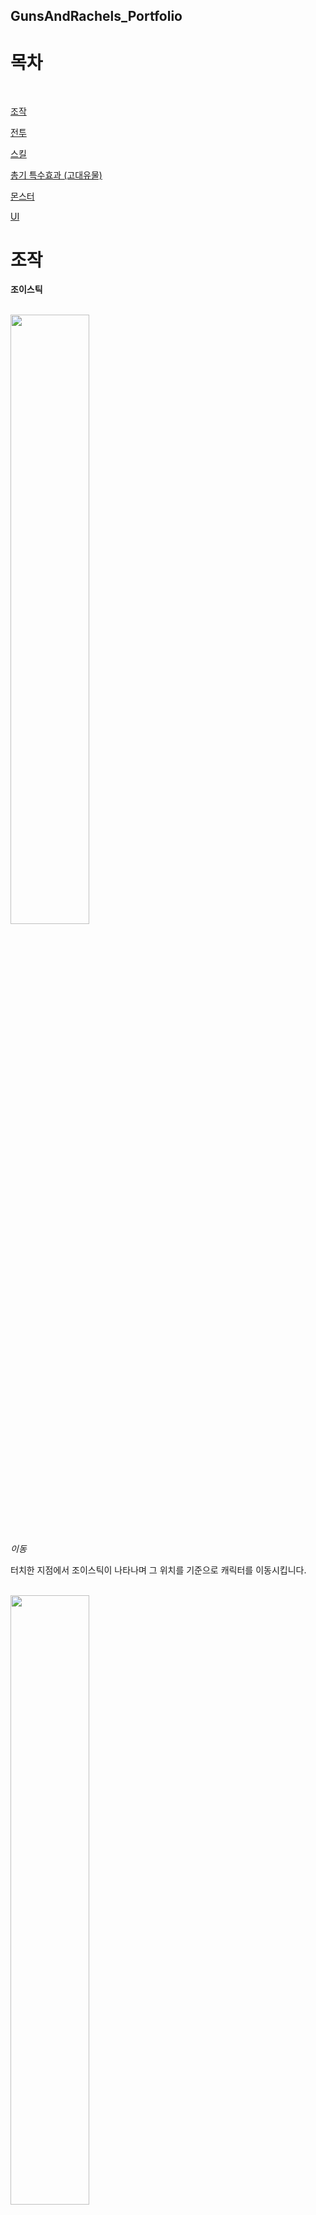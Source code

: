 ## GunsAndRachels_Portfolio
# 목차
  <br/>
  
[조작](#조작)

[전투](#전투)

[스킬](#스킬)

[총기 특수효과 (고대유물)](#총기-특수효과-고대유물)

[몬스터](#몬스터)

[UI](#UI)

# 조작

**조이스틱**

  <br/>
<img src = "https://github.com/HSH12345/GunsAndRachels_Portfolio/assets/124248037/2aa0be08-fa9a-4e14-9ab4-4f59fef79f1f" width="50%" height="50%">

*이동*

터치한 지점에서 조이스틱이 나타나며 그 위치를 기준으로 캐릭터를 이동시킵니다.

  <br/>
<img src = "https://github.com/HSH12345/GunsAndRachels_Portfolio/assets/124248037/2dfe97f6-ae6b-4b7e-980a-91619f164a10" width="50%" height="50%">

*공격*

조이스틱의 중앙을 기반으로 터치된 위치를 계산하여 캐릭터와 총을 회전시키고 조이스틱이 터치되는 동안 해당 방향으로 탄환을 발사합니다.

  <br/>
<img src = "https://github.com/HSH12345/GunsAndRachels_Portfolio/assets/124248037/244ee2ba-b795-4f7e-9317-deab23fa2857" width="50%" height="50%">

*스킬*

각각 스킬 버튼은 타입을 가지며 해당 타입에 맞도록 작동합니다. 스킬 상단 빗금표시에서 터치를 해제하면 스킬을 취소합니다.


<br/><br/>
# 전투

<br/>
<img src = "https://github.com/HSH12345/GunsAndRachels_Portfolio/assets/124248037/ed3496ae-1349-41b8-a1b1-c0ce706f97f9)" width="50%" height="50%">

*피격*

플레이어가 몬스터와 충돌 시 좌상단 HP(하트)가 소모되며 HP가 0이되면 플레이어가 죽게됩니다. (하단에 배너광고가 생성됩니다.)

<br/>
<img src = "https://github.com/HSH12345/GunsAndRachels_Portfolio/assets/124248037/0912fd66-ae4d-4c93-bf74-187c03a5e22b" width="50%" height="50%">

*총기 변경*

게임 내의 아이템을 획득하여 기본 총기를 변경할 수 있습니다. 이 때 총기에 따라 스킬, 탄환 모양, 공격속도, 공격력 공식 등이 다르게 적용됩니다.

<br/>
<img src = "https://github.com/HSH12345/GunsAndRachels_Portfolio/assets/124248037/550e88fc-88e0-4883-b5d6-e151752f58fc" width="50%" height="50%">
<img src = "https://github.com/HSH12345/GunsAndRachels_Portfolio/assets/124248037/8fc6736e-f1f1-4d43-b6e5-c5a7ae2fe799" width="50%" height="50%">
<img src = "https://github.com/HSH12345/GunsAndRachels_Portfolio/assets/124248037/5167eddd-e769-4b60-8ae8-408953442003" width="50%" height="50%">

*탄환*

총기 숙련도 레벨이 10, 20, 30일 때마다 탄환의 모양이 변경됩니다.

<br/>
<img src = "https://github.com/HSH12345/GunsAndRachels_Portfolio/assets/124248037/66c1658c-9d3a-429b-84b8-1e0216e2f3dc" width="50%" height="50%">
<img src = "https://github.com/HSH12345/GunsAndRachels_Portfolio/assets/124248037/adca9aab-e7e8-4ba7-aae1-365ac468073a" width="50%" height="50%">

*대시*

총기 숙련도 레벨이 오를 때마다 대시 회복시간을 빠르게 할 수 있습니다.

<br/>
<img src = "https://github.com/HSH12345/GunsAndRachels_Portfolio/assets/124248037/940a86d6-97e2-47d9-ac57-ea4d6d5c3c4a" width="50%" height="50%">
<img src = "https://github.com/HSH12345/GunsAndRachels_Portfolio/assets/124248037/9c23e0cc-77d5-4f71-819a-6de1334211f7" width="50%" height="50%">

*이동 속도*

총기 숙련도 레벨이 오를 때마다 이동 속도를 빠르게 할 수 있습니다.

<br/>
<img src = "https://github.com/HSH12345/GunsAndRachels_Portfolio/assets/124248037/086c42bb-aeae-4956-b27c-7cbc617297fc" width="50%" height="50%">
<img src = "https://github.com/HSH12345/GunsAndRachels_Portfolio/assets/124248037/7bb48b0d-4fe1-4835-9390-40fdf6b95798" width="50%" height="50%">

*넉백*

총기 숙련도 레벨이 오를 때마다 넉백을 강하게 할 수 있습니다.

<br/>
<img src = "https://github.com/HSH12345/GunsAndRachels_Portfolio/assets/124248037/40986d27-ddaa-478e-9462-bb8da643e529" width="50%" height="50%">
<img src = "https://github.com/HSH12345/GunsAndRachels_Portfolio/assets/124248037/53eb9a70-ec50-476c-ad25-b4ef331dc88a" width="50%" height="50%">

*관통*

총기 숙련도 레벨이 오를 때마다 일반 탄환 공격이 더 많은 적을 관통하도록 할 수 있습니다.

<br/>
<img src = "https://github.com/HSH12345/GunsAndRachels_Portfolio/assets/124248037/ea519b60-486b-4f35-be6b-9f426b1d254b" width="50%" height="50%">
<img src = "https://github.com/HSH12345/GunsAndRachels_Portfolio/assets/124248037/8fc6736e-f1f1-4d43-b6e5-c5a7ae2fe799" width="50%" height="50%">

*탄환 갯수*

총기 숙련도 레벨이 오를 때마다 더 많은 탄환을 발사하도록 할 수 있습니다.

<br/><br/>
# 스킬

<br/>
<img src = "https://github.com/HSH12345/GunsAndRachels_Portfolio/assets/124248037/212f7f45-aa89-4f77-b6bf-fe49e0b49670" width="50%" height="50%">

*돌격소총 스킬 1*

플레이어를 중심으로 직선형 Skill Indicator를 활성화하여 해당 방향으로 진행하는 탄환형 스킬입니다.

<br/>
<img src = "https://github.com/HSH12345/GunsAndRachels_Portfolio/assets/124248037/af5e9839-33c4-4a07-9daa-0951cf2ea649" width="50%" height="50%">

*돌격소총 스킬 2*

버튼을 터치하여 즉시 사용되며 일정 시간동안 공격력을 증가시키는 버프형 스킬입니다.

<br/>
<img src = "https://github.com/HSH12345/GunsAndRachels_Portfolio/assets/124248037/90ffbd81-7b3b-4c0e-ba65-a5a56929d855" width="50%" height="50%">

*돌격소총 스킬 3*

플레이어를 중심으로 근거리 Skill Indicator를 활성화하여 캐릭터가 바라보는 방향으로 스킬이 생성되어 적을 타격합니다. 총 3회 타격하며 중복 타격 하지 않기 위해 HashSet을 사용합니다.

<br/>
<img src = "https://github.com/HSH12345/GunsAndRachels_Portfolio/assets/124248037/deaa660b-d0e5-453b-a874-25b70d131ab3" width="50%" height="50%">

*저격소총 스킬 1*

플레이어를 중심으로 직선형 Skill Indicator를 활성화하여 해당 방향으로 진행하는 탄환형 스킬입니다.

<br/>
<img src = "https://github.com/HSH12345/GunsAndRachels_Portfolio/assets/124248037/3c3e8106-690d-4489-8b84-b98d3244267e" width="50%" height="50%">

*저격소총 스킬 2*

플레이어를 중심으로 직선형 Skill Indicator를 활성화하여 해당 방향으로 스킬이 생성되며 Physics2D를 사용하여 특정 범위에 들어온 적을 타격합니다.

<br/>
<img src = "https://github.com/HSH12345/GunsAndRachels_Portfolio/assets/124248037/cf7c102a-28d4-473b-a037-7cab42fcac22" width="50%" height="50%">

*저격소총 스킬 3*

플레이어를 중심으로 원형 Skill Indicator를 활성화하여 지정된 위치에 스킬을 생성하여 해당 범위의 적에게 피해를 입힙니다.

<br/>
<img src = "https://github.com/HSH12345/GunsAndRachels_Portfolio/assets/124248037/81c3ef41-4ca6-459e-829f-539f58cbd073" width="50%" height="50%">

*샷건 스킬 1*

플레이어를 중심으로 직선형 Skill Indicator를 활성화하여 해당 방향으로 진행하는 탄환형 스킬입니다.

<br/>
<img src = "https://github.com/HSH12345/GunsAndRachels_Portfolio/assets/124248037/c52aa465-b35f-4452-a726-097355c064ab" width="50%" height="50%">

*샷건 스킬 2*

버튼을 터치하여 즉시 사용되며 일정 시간동안 공격속도를 증가시키는 버프형 스킬입니다.

<br/>
<img src = "https://github.com/HSH12345/GunsAndRachels_Portfolio/assets/124248037/ef1c6b73-ab90-46df-87a9-421bdfddf70f" width="50%" height="50%">

*샷건 스킬 3*

버튼을 터치하여 플레이어를 중심으로 적에게 피해를 주는 스킬을 생성합니다. 몬스터의 bool타입 변수값을 활용하여 특정 시간동안 중복 데미지를 입지 안도록합니다.

<br/>
<img src = "https://github.com/HSH12345/GunsAndRachels_Portfolio/assets/124248037/29ddfaa1-a66a-41e7-9759-6291197fe204" width="50%" height="50%">

*기관단총 스킬 1*

플레이어를 중심으로 직선형 Skill Indicator를 활성화하여 해당 방향으로 진행하는 탄환형 스킬입니다.

<br/>
<img src = "https://github.com/HSH12345/GunsAndRachels_Portfolio/assets/124248037/1f544bf3-f15a-463f-9b2a-b8282923c219" width="50%" height="50%">

*기관단총 스킬 2*

버튼을 터치하여 즉시 사용되며 일정 시간동안 치명타확률을 증가시키는 버프형 스킬입니다.

<br/>
<img src = "https://github.com/HSH12345/GunsAndRachels_Portfolio/assets/124248037/944e13f5-8ad3-4682-8cfd-969ae843f1d6" width="50%" height="50%">

*기관단총 스킬 3*

플레이어를 중심으로 원형 Skill Indicator를 활성화하여 지정된 위치에 스킬을 생성하여 해당 범위의 적에게 피해를 입힙니다.



<br/><br/>
# 총기 특수효과 (고대유물)

<br/>
<img src = "https://github.com/HSH12345/GunsAndRachels_Portfolio/assets/124248037/da17b4ab-7e5b-473b-ab78-e48e68e9325f" width="50%" height="50%">

*레이저 사이트*

기본 공격의 탄환 방향으로 LineRenderer를 사용하여 레이저 효과를 만듭니다.

<br/>
<img src = "https://github.com/HSH12345/GunsAndRachels_Portfolio/assets/124248037/e17fb25a-50b0-4c56-90e7-cea2b24bd328" width="50%" height="50%">

*대시 공격*

플레이어가 대시하는 동안 적과 충돌하면 적에게 피해를 입힙니다.

<br/>
<img src = "https://github.com/HSH12345/GunsAndRachels_Portfolio/assets/124248037/70c9a5fc-4723-4903-9b6b-0051881cb6f5" width="50%" height="50%">

*방어 탄환*

플레이어의 기본 공격 탄환이 적 탄환과 충돌하여 파괴합니다.

<br/>
<img src = "https://github.com/HSH12345/GunsAndRachels_Portfolio/assets/124248037/3372d74c-ca56-4efe-8175-94f35cc8acc0" width="50%" height="50%">

*독 탄환*

플레이어의 기본 공격 탄환이 적에게 적중할 시 중독효과를 만들어 지속적인 피해를 입힙니다.

<br/>
<img src = "https://github.com/HSH12345/GunsAndRachels_Portfolio/assets/124248037/94d64894-da96-49b4-b19b-4d6bb871358d" width="50%" height="50%">

*유탄발사기*

플레이어가 기본 공격을 하는 동안 유탄을 추가로 발사하여 적에게 피해를 입힙니다.

<br/><br/>
# 몬스터

<br/>
<img src = "https://github.com/HSH12345/GunsAndRachels_Portfolio/assets/124248037/e3095872-e3b0-4582-a9be-e9380dcf1d8f" width="50%" height="50%">

*길찾기*

모든 몬스터들은 A* 알고리즘을 활용하여 장애물을 피해 길찾기를 하며 이동합니다. 

<br/>
<img src = "https://github.com/HSH12345/GunsAndRachels_Portfolio/assets/124248037/fffd50f6-ea7e-4c1d-b8c2-eec7c177a052" width="50%" height="50%">
<img src = "https://github.com/HSH12345/GunsAndRachels_Portfolio/assets/124248037/9546ab6d-4d5c-41e7-b3b4-d7398074cbe1" width="50%" height="50%">
<img src = "https://github.com/HSH12345/GunsAndRachels_Portfolio/assets/124248037/fe06eb99-f356-4991-8f3e-8a51f282a1dc" width="50%" height="50%">

*근접 몬스터*

근접 몬스터는 플레이어와의 거리를 계산하여 특정 거리 이하에서는 이동속도가 빨라지며 공격 애니메이션이 실행됩니다. 

<br/>
<img src = "https://github.com/HSH12345/GunsAndRachels_Portfolio/assets/124248037/db0dac15-f52f-4be5-a8a9-23643e91af0e" width="50%" height="50%">
<img src = "https://github.com/HSH12345/GunsAndRachels_Portfolio/assets/124248037/d9b67829-3d38-4fb3-a445-96da9508ff7e" width="50%" height="50%">

*대시 몬스터*

대시 몬스터는 플레이어와의 거리를 계산하여 특정 거리 이하에서는 대시공격을 합니다. 공격 시 slash 이펙트 범위에 trigger collider를 생성하여 공격합니다.

<br/>
<img src = "https://github.com/HSH12345/GunsAndRachels_Portfolio/assets/124248037/75b03fb5-35bd-4c69-8f65-37cb5fa18458" width="50%" height="50%">
<img src = "https://github.com/HSH12345/GunsAndRachels_Portfolio/assets/124248037/9596ca4e-2696-4e30-8afb-08a9770fd06d" width="50%" height="50%">

*레이지 몬스터*

레이지 몬스터는 랜덤한 시간마다 분노상태가 되어 이동속도가 빨라지고 넉백을 무시합니다.

<br/>
<img src = "https://github.com/HSH12345/GunsAndRachels_Portfolio/assets/124248037/3a57d38e-5bbf-478a-b63a-e94bf73dd681" width="50%" height="50%">
<img src = "https://github.com/HSH12345/GunsAndRachels_Portfolio/assets/124248037/62e374bb-25d5-4504-9105-cf0936f94e31" width="50%" height="50%">
<img src = "https://github.com/HSH12345/GunsAndRachels_Portfolio/assets/124248037/cc71c28a-6851-405d-b095-9be3d6c2d250" width="50%" height="50%">

*원거리 몬스터*

원거리 몬스터는 플레이어와의 거리를 계산하여 특정 거리 이하에서는 탄환을 발사합니다. 특정 몬스터는 2가지 패턴의 원거리 공격을 합니다.

<br/>
<img src = "https://github.com/HSH12345/GunsAndRachels_Portfolio/assets/124248037/30fbdced-d2fc-4028-9d33-6255d080dbed" width="50%" height="50%">
<img src = "https://github.com/HSH12345/GunsAndRachels_Portfolio/assets/124248037/a774a922-b941-4e30-86c0-907ec3a04d5f" width="50%" height="50%">
<img src = "https://github.com/HSH12345/GunsAndRachels_Portfolio/assets/124248037/8748ff1e-227e-441f-88ce-f61e97e0c9ac" width="50%" height="50%">

*멀티샷 몬스터*

멀티샷 몬스터는 플레이어와의 거리를 계산하여 특정 거리 이하에서는 여러 갈래의 탄환을 발사합니다.

<br/>
<img src = "https://github.com/HSH12345/GunsAndRachels_Portfolio/assets/124248037/1bb0bb80-9d16-4533-a9d9-b736f919e262" width="50%" height="50%">
<img src = "https://github.com/HSH12345/GunsAndRachels_Portfolio/assets/124248037/b8e079bc-0864-4918-ae7d-db5bc8d1ca6b" width="50%" height="50%">
<img src = "https://github.com/HSH12345/GunsAndRachels_Portfolio/assets/124248037/3b0bcb12-6a22-4efe-9c26-dd429c5cf140" width="50%" height="50%">

*자폭 몬스터*

자폭 몬스터는 플레이어와의 거리를 계산하여 특정 거리 이하에서 플레이어에게 대시하여 자폭합니다.

<br/><br/>
# UI

<br/>
<img src = "https://github.com/HSH12345/GunsAndRachels_Portfolio/assets/124248037/83f4a07f-bb4d-46ed-953e-324bafd3e153" width="50%" height="50%">

*총기 숙련도*

몬스터를 죽일 때마다 좌상단 슬라이더가 올라갑니다. 이 때 메터리얼을 교체하여 반짝이는 효과 생기며 레벨이 오를 때마다 총기를 강화할 수 있도록 팝업 UI가 활성화 됩니다. 이 때 UI 내부의 요소는 5가지의 총기 특성 중 랜덤하게 3가지가 보여집니다.


<br/>
<img src = "https://github.com/HSH12345/GunsAndRachels_Portfolio/assets/124248037/8316c995-3f1c-4f52-a42f-f97b11888c6b" width="50%" height="50%">

*능력치 강화*

플레이어의 능력치를 강화할 수 있도록 UI가 구성되어있으며 버튼을 오래 클릭하고 있으면 자동으로 버튼에 해당하는 수치가 점점 빠르게 상습합니다. 또한, 플레이어의 능력치를 전부 초기화할 수 있으며 해당 데이터는 json파일에 저장됩니다.


<br/>
<img src = "https://github.com/HSH12345/GunsAndRachels_Portfolio/assets/124248037/b20e73c5-903b-4c57-916c-cd93df628e09" width="50%" height="50%">

*도움말*

도움말을 스크롤뷰 형식으로 구현하였습니다.


<br/>
<img src = "https://github.com/HSH12345/GunsAndRachels_Portfolio/assets/124248037/d3b07262-71f3-482f-b37c-40f7c8fab31a" width="50%" height="50%">

*결과창*

데이터를 참조하여 이전 던전의 결과를 확인할 수 있습니다.


<br/>
<img src = "https://github.com/HSH12345/GunsAndRachels_Portfolio/assets/124248037/077ed45d-d700-4beb-81f2-f91e0bd9dc6e" width="50%" height="50%">

*체력*

플레이어의 HP를 좌상단에 나타내며 피격 시 메터리얼을 교체하여 반짝이는 효과가 만들어집니다.


<br/>
<img src = "https://github.com/HSH12345/GunsAndRachels_Portfolio/assets/124248037/fb53f4f8-d12c-4e8b-915d-3b247b489680" width="50%" height="50%">

*재화*

재화를 수급하거나 사용할 때마다 해당 데이터를 참조하여 해당 값을 좌상단에 UI로 표시합니다.


<br/>
<img src = "https://github.com/HSH12345/GunsAndRachels_Portfolio/assets/124248037/c7748819-0e92-488e-8915-400c6ba8b602" width="50%" height="50%">

*데미지 텍스트*

몬스터에게 가해진 데미지를 생성합니다. 이 때, 배지어 곡선의 각각의 포인트를 Randomize하여 데미지 텍스트가 생동감있게 움직이도록 합니다.


<br/>
<img src = "https://github.com/HSH12345/GunsAndRachels_Portfolio/assets/124248037/fe3701e7-aa09-48cd-894b-3affa238e04f" width="50%" height="50%">

*다이얼로그*

데이터를 참조하여 대화 내용을 리스트에 저장한 후 보여줍니다. 텍스트가 순차적으로 출력되며, 해당 택스트가 출력중일 때 터치하면 모든 텍스트가 출력되고 모든 텍스트가 출력되었다면 화살표 이미지를 활성화합니다. 또한, 리스트에 저장된 모든 텍스트를 출력한 후 터치하면 UI가 비활성화 됩니다.


<br/>
<img src = "https://github.com/HSH12345/GunsAndRachels_Portfolio/assets/124248037/2bf28971-5f18-48b4-ac31-b4ce7bc3866d" width="50%" height="50%">

*고대유물 정보*

해당 위치를 터치하는 동안 데이터를 참조하여 획득한 고대유물(특수 능력)의 정보를 보여줍니다.


<br/><br/><br/>
[구글 플레이 바로가기](https://play.google.com/store/apps/details?id=com.teamvizeon.gunsandrachels&hl=ko&gl=KR)

[앱스토어 바로가기](https://apps.apple.com/kr/app/%EA%B1%B4%EC%A6%88%EC%95%A4%EB%A0%88%EC%9D%B4%EC%B2%BC%EC%8A%A4/id6450149470)
